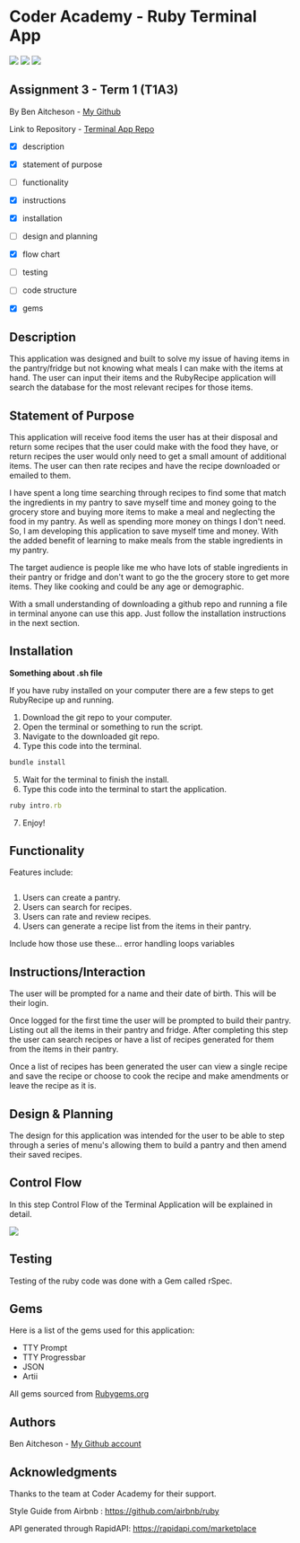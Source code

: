 # Coder Academy - Ruby Terminal App

<img src="https://img.shields.io/tokei/lines/github/benaitcheson/terminal-app?style=flat-square">
<img src="https://img.shields.io/github/languages/top/benaitcheson/terminal-app?style=flat-square">
<img src="https://img.shields.io/github/repo-size/benaitcheson/terminal-app?style=flat-square">

## Assignment 3 - Term 1 (T1A3)

By Ben Aitcheson - [My Github][1]

Link to Repository - [Terminal App Repo][2]

- [x] description
- [x] statement of purpose
- [ ] functionality
- [x] instructions
- [x] installation
- [ ] design and planning
- [x] flow chart
- [ ] testing
- [ ] code structure
- [x] gems


## Description
This application was designed and built to solve my issue of having items in the pantry/fridge but not knowing what meals I can make with the items at hand. The user can input their items and the RubyRecipe application will search the database for the most relevant recipes for those items.

## Statement of Purpose
This application will receive food items the user has at their disposal and return some recipes that the user could make with the food they have, or return recipes the user would only need to get a small amount of additional items. The user can then rate recipes and have the recipe downloaded or emailed to them.

I have spent a long time searching through recipes to find some that match the ingredients in my pantry to save myself time and money going to the grocery store and buying more items to make a meal and neglecting the food in my pantry. As well as spending more money on things I don't need. So, I am developing this application to save myself time and money. With the added benefit of learning to make meals from the stable ingredients in my pantry.

The target audience is people like me who have lots of stable ingredients in their pantry or fridge and don't want to go the the grocery store to get more items. They like cooking and could be any age or demographic.

With a small understanding of downloading a github repo and running a file in terminal anyone can use this app. Just follow the installation instructions in the next section.

## Installation

**Something about .sh file**

If you have ruby installed on your computer there are a few steps to get RubyRecipe up and running.

1. Download the git repo to your computer.
2. Open the terminal or something to run the script.
3. Navigate to the downloaded git repo.
4. Type this code into the terminal.

```ruby
bundle install 
```

5. Wait for the terminal to finish the install.
6. Type this code into the terminal to start the application.

```ruby
ruby intro.rb
```

7. Enjoy!

## Functionality
Features include:

<img src="">


1. Users can create a pantry.
2. Users can search for recipes.
3. Users can rate and review recipes.
4. Users can generate a recipe list from the items in their pantry.


Include how those use these...
error handling
loops
variables

## Instructions/Interaction

The user will be prompted for a name and their date of birth. This will be their login.

Once logged for the first time the user will be prompted to build their pantry. Listing out all the items in their pantry and fridge. After completing this step the user can search recipes or have a list of recipes generated for them from the items in their pantry.

Once a list of recipes has been generated the user can view a single recipe and save the recipe or choose to cook the recipe and make amendments or leave the recipe as it is.

## Design & Planning

The design for this application was intended for the user to be able to step through a series of menu's allowing them to build a pantry and then amend their saved recipes.

## Control Flow

In this step Control Flow of the Terminal Application will be explained in detail.




<img src="../terminal-app/flowchart.png">




## Testing

Testing of the ruby code was done with a Gem called rSpec. 

## Gems

Here is a list of the gems used for this application:

- TTY Prompt
- TTY Progressbar
- JSON
- Artii

All gems sourced from [Rubygems.org][3]

## Authors

Ben Aitcheson - [My Github account][1]

## Acknowledgments

Thanks to the team at Coder Academy for their support.

Style Guide from Airbnb : https://github.com/airbnb/ruby

API generated through RapidAPI: https://rapidapi.com/marketplace

[1]: https://github.com/benaitcheson
[2]: https://github.com/benaitcheson/terminal-app/
[3]: https://rubygems.org/